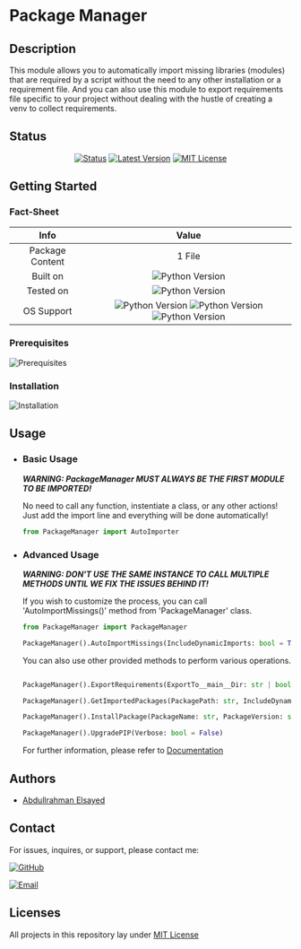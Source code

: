 # Package Manager

## Description
This module allows you to automatically import missing libraries (modules) that are required by a script without the need to any other installation or a requirement file. And you can also use this module to export requirements file specific to your project without dealing with the hustle of creating a venv to collect requirements.

## Status
<div align="center">

[![Status](https://img.shields.io/badge/Status-Production-brightgreen)](https://github.com/AbdullElsayed/SupportivePythonModules/tree/Package_Manager)
[![Latest Version](https://img.shields.io/github/v/release/AbdullElsayed/SupportivePythonModules?color=crimson&include_prereleases&label=Latest%20Version)](https://github.com/AbdullElsayed/SupportivePythonModules/releases/tag/v2.1.4)
[![MIT License](https://img.shields.io/github/license/AbdullElsayed/SupportivePythonModules?label=License)](https://github.com/AbdullElsayed/SupportivePythonModules/blob/main/LICENSE)

</div>

## Getting Started
### Fact-Sheet
|       Info      	|                                                                                                         Value                                                                                                         	|
|:---------------:	|:---------------------------------------------------------------------------------------------------------------------------------------------------------------------------------------------------------------------:	|
| Package Content 	|                                                                                                     1 File                                                                                                     	|
|     Built on    	|                                                                          ![Python Version](https://img.shields.io/badge/Python-v3.10-ffd43b)                                                                          	|
|    Tested on    	|                                                                    ![Python Version](https://img.shields.io/badge/Python-v3.9%20\|%20v3.10-ffd43b)                                                                    	|
|    OS Support   	| ![Python Version](https://img.shields.io/badge/Windows-≥8.1-357EC7) ![Python Version](https://img.shields.io/badge/macOS-≥10.9-A2AAAD) ![Python Version](https://img.shields.io/badge/Linux-Dont%20be%20silly-E95420) 	|

### Prerequisites
![Prerequisites](https://img.shields.io/badge/-None-brightgreen)

### Installation
![Installation](https://img.shields.io/badge/-Not_Required-brightgreen)

## Usage
- ### Basic Usage
    ***WARNING: PackageManager MUST ALWAYS BE THE FIRST MODULE TO BE IMPORTED!***

    No need to call any function, instentiate a class, or any other actions! Just add the import line and everything will be done automatically!
    ```Python
    from PackageManager import AutoImporter
    ```

- ### Advanced Usage
    ***WARNING: DON'T USE THE SAME INSTANCE TO CALL MULTIPLE METHODS UNTIL WE FIX THE ISSUES BEHIND IT!***

    If you wish to customize the process, you can call 'AutoImportMissings()' method from 'PackageManager' class.
    ```Python
    from PackageManager import PackageManager

    PackageManager().AutoImportMissings(IncludeDynamicImports: bool = True, DeepScan: bool = True, UpgradePIP: bool = False, Verbose: bool = False)
    ```
    
    You can also use other provided methods to perform various operations.
    ```Python

    PackageManager().ExportRequirements(ExportTo__main__Dir: str | bool = False)

    PackageManager().GetImportedPackages(PackagePath: str, IncludeDynamicImports: bool = True, StrictSearch: bool = False, Verbose: bool = False)

    PackageManager().InstallPackage(PackageName: str, PackageVersion: str = "latest", Verbose: bool = False)

    PackageManager().UpgradePIP(Verbose: bool = False)
    ```
    
    For further information, please refer to [Documentation](https://abdullelsayed.github.io/SupportivePythonModules/PackageManager_Doc.html)

## Authors

- [Abdullrahman Elsayed](https://www.github.com/AbdullElsayed)

## Contact

For issues, inquires, or support, please contact me:

[![GitHub](https://img.shields.io/badge/GitHub-%40AbdullElsayed-black)](https://github.com/AbdullElsayed/)

[![Email](https://img.shields.io/badge/Email-abdull15199%40gmail.com-black)](mailto:abdull15199.gmail.com)

## Licenses

All projects in this repository lay under [MIT License](https://github.com/AbdullElsayed/SupportivePythonModules/blob/main/LICENSE)

